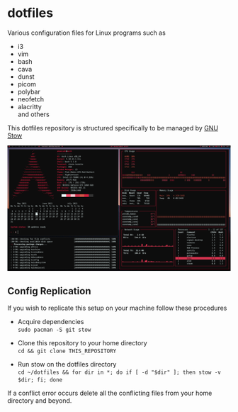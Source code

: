 # dotfiles
Various configuration files for Linux programs such as
- i3
- vim
- bash
- cava
- dunst
- picom
- polybar
- neofetch
- alacritty  
and others

This dotfiles repository is structured specifically to be managed by [GNU Stow](https://www.gnu.org/software/stow/)

<div align="center">
    <img src="./.screenshot">
</div>

## Config Replication
If you wish to replicate this setup on your machine follow these procedures

- Acquire dependencies  
`sudo pacman -S git stow`

- Clone this repository to your home directory  
`cd && git clone THIS_REPOSITORY`  

- Run stow on the dotfiles directory  
`cd ~/dotfiles && for dir in *; do if [ -d "$dir" ]; then stow -v $dir; fi; done`

If a conflict error occurs delete all the conflicting files from your home directory and beyond.
